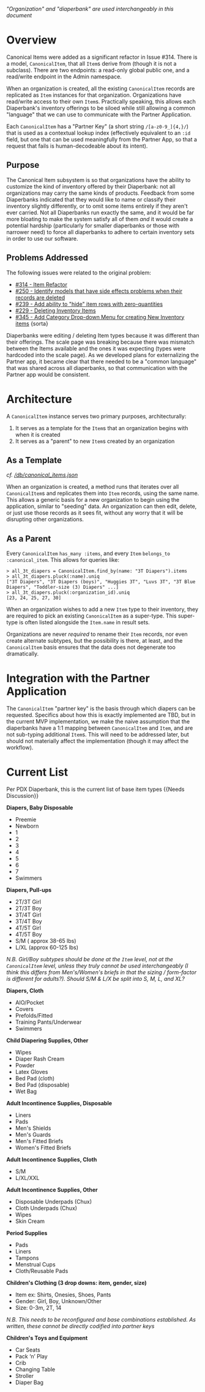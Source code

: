 *"Organization" and "diaperbank" are used interchangeably in this document*

# Overview
Canonical Items were added as a significant refactor in Issue #314. There is a model, `CanonicalItem`, that all `Item`s derive from (though it is not a subclass). There are two endpoints: a read-only global public one, and a read/write endpoint in the Admin namespace. 

When an organization is created, all the existing `CanonicalItem` records are replicated as `Item` instances for that organization. Organizations have read/write access to their own `Item`s. Practically speaking, this allows each Diaperbank's inventory offerings to be siloed while still allowing a common "language" that we can use to communicate with the Partner Application. 

Each `CanonicalItem` has a "Partner Key" (a short string `/[a-z0-9_]{4,}/`) that is used as a contextual lookup index (effectively equivalent to an `:id` field, but one that can be used meaningfully from the Partner App, so that a request that fails is human-decodeable about its intent).

## Purpose
The Canonical Item subsystem is so that organizations have the ability to customize the kind of inventory offered by their Diaperbank: not all organizations may carry the same kinds of products. Feedback from some Diaperbanks indicated that they would like to name or classify their inventory slightly differently, or to omit some items entirely if they aren't ever carried. Not all Diaperbanks run exactly the same, and it would be far more bloating to make the system satisfy all of them *and* it would create a potential hardship (particularly for smaller diaperbanks or those with narrower need) to force all diaperbanks to adhere to certain inventory sets in order to use our software.

## Problems Addressed
The following issues were related to the original problem:
 * [#314 - Item Refactor](https://github.com/rubyforgood/diaper/issues/314)
 * [#250 - Identify models that have side effects problems when their records are deleted](https://github.com/rubyforgood/diaper/issues/250)
 * [#239 - Add ability to "hide" item rows with zero-quantities](https://github.com/rubyforgood/diaper/issues/239)
 * [#229 - Deleting Inventory Items](https://github.com/rubyforgood/diaper/issues/229)
 * [#345 - Add Category Drop-down Menu for creating New Inventory items](https://github.com/rubyforgood/diaper/issues/345) {sorta}

Diaperbanks were editing / deleting Item types because it was different than their offerings. The scale page was breaking because there was mismatch between the Items available and the ones it was expecting (types were hardcoded into the scale page). As we developed plans for externalizing the Partner app, it became clear that there needed to be a "common language" that was shared across all diaperbanks, so that communication with the Partner app would be consistent.

# Architecture
A `CanonicalItem` instance serves two primary purposes, architecturally:

 1. It serves as a template for the `Item`s that an organization begins with when it is created
 1. It serves as a "parent" to new `Item`s created by an organization

## As a Template
*cf. [/db/canonical_items.json](https://github.com/rubyforgood/diaper/blob/master/db/canonical_items.json)*

When an organization is created, a method runs that iterates over all `CanonicalItem`s and replicates them into `Item` records, using the same name. This allows a generic basis for a new organization to begin using the application, similar to "seeding" data. An organization can then edit, delete, or just use those records as it sees fit, without any worry that it will be disrupting other organizations.

## As a Parent
Every `CanonicalItem` `has_many :items`, and every `Item` `belongs_to :canonical_item`. This allows for queries like:
```
> all_3t_diapers = CanonicalItem.find_by(name: "3T Diapers").items
> all_3t_diapers.pluck(:name).uniq
["3T Diapers", "3T Diapers (boys)", "Huggies 3T", "Luvs 3T", "3T Blue Diapers", "Toddler-size (3) Diapers" ...]
> all_3t_diapers.pluck(:organization_id).uniq
[23, 24, 25, 27, 30]
```

When an organization wishes to add a new `Item` type to their inventory, they are required to pick an existing `CanonicalItem` as a super-type. This super-type is often listed alongside the `Item.name` in result sets. 

Organizations are never *required* to rename their `Item` records, nor even create alternate subtypes, but the possibility is there, at least, and the `CanonicalItem` basis ensures that the data does not degenerate too dramatically.

# Integration with the Partner Application
The `CanonicalItem` "partner key" is the basis through which diapers can be requested. Specifics about how this is exactly implemented are TBD, but in the current MVP implementation, we make the naive assumption that the diaperbanks have a 1:1 mapping between `CanonicalItem` and `Item`, and are not sub-typing additional `Item`s. This will need to be addressed later, but should not materially affect the implementation (though it may affect the workflow).

# Current List
Per PDX Diaperbank, this is the current list of base item types {{Needs Discussion}}

**Diapers, Baby Disposable**
 * Preemie
 * Newborn
 * 1
 * 2
 * 3
 * 4
 * 5
 * 6
 * 7
 * Swimmers

**Diapers, Pull-ups**
 * 2T/3T Girl
 * 2T/3T Boy
 * 3T/4T Girl
 * 3T/4T Boy
 * 4T/5T Girl
 * 4T/5T Boy
 * S/M ( approx 38-65 lbs)
 * L/XL (approx 60-125 lbs)

*N.B. Girl/Boy subtypes should be done at the `Item` level, not at the `CanonicalItem` level, unless they truly cannot be used interchangeably (I think this differs from Men's/Women's briefs in that the sizing / form-factor is different for adults?). Should S/M & L/X be split into S, M, L, and XL?*

**Diapers, Cloth**
 * AIO/Pocket
 * Covers
 * Prefolds/Fitted
 * Training Pants/Underwear
 * Swimmers

**Child Diapering Supplies, Other**
 * Wipes
 * Diaper Rash Cream
 * Powder
 * Latex Gloves
 * Bed Pad (cloth)
 * Bed Pad (disposable)
 * Wet Bag

**Adult Incontinence Supplies, Disposable**
 * Liners
 * Pads
 * Men's Shields
 * Men's Guards
 * Men's Fitted Briefs
 * Women's Fitted Briefs

**Adult Incontinence Supplies, Cloth**
 * S/M
 * L/XL/XXL

**Adult Incontinence Supplies, Other**
 * Disposable Underpads (Chux)
 * Cloth Underpads (Chux)
 * Wipes
 * Skin Cream

**Period Supplies**
 * Pads
 * Liners
 * Tampons
 * Menstrual Cups
 * Cloth/Reusable Pads

**Children's Clothing (3 drop downs: item, gender, size)**
 * Item ex: Shirts, Onesies, Shoes, Pants
 * Gender: Girl, Boy, Unknown/Other
 * Size: 0-3m, 2T, 14

*N.B. This needs to be reconfigured and base combinations established. As written, these cannot be directly codified into partner keys*

**Children's Toys and Equipment**
 * Car Seats
 * Pack ‘n’ Play
 * Crib
 * Changing Table
 * Stroller
 * Diaper Bag
 